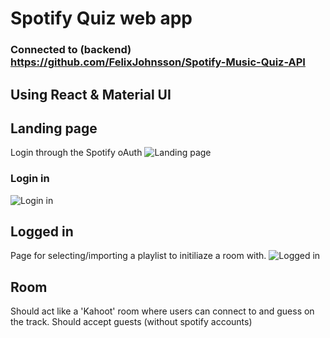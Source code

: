 # Spotify Quiz web app
### Connected to (backend) https://github.com/FelixJohnsson/Spotify-Music-Quiz-API

## Using React & Material UI

## Landing page
  Login through the Spotify oAuth
  ![Landing page](https://i.ibb.co/r6JFHQN/landingpage.png)
  
### Login in
  ![Login in](https://i.ibb.co/bXW2qy3/login.png)
  
## Logged in
  Page for selecting/importing a playlist to initiliaze a room with.
  ![Logged in](https://i.ibb.co/vsxBgyf/logged-in.png)

## Room
  Should act like a 'Kahoot' room where users can connect to and guess on the track.
  Should accept guests (without spotify accounts)
